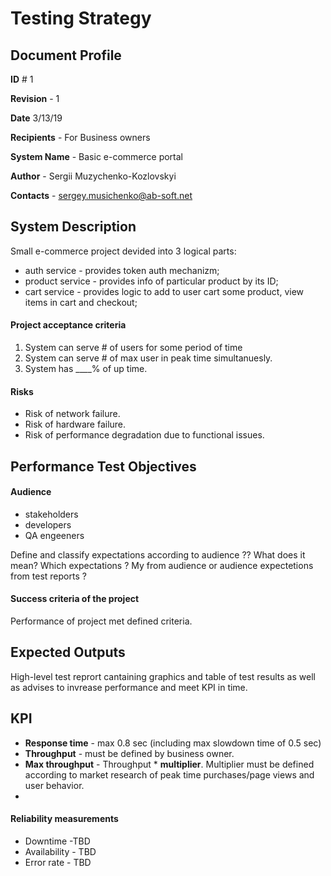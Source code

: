 
# Testing Strategy
## Document Profile

**ID** # 1

**Revision** - 1

**Date** 3/13/19

**Recipients** - For Business owners 

**System Name** - Basic e-commerce portal

**Author** - Sergii Muzychenko-Kozlovskyi

**Contacts** - sergey.musichenko@ab-soft.net

## System Description
Small e-commerce project devided into 3 logical parts:
 - auth service - provides token auth mechanizm;
 - product service - provides info of particular product by its ID;
 - cart service - provides logic to add to user cart some product, view items in cart and checkout;

#### Project acceptance criteria
1. System can serve # of users for some period of time
2. System can serve # of max user in peak time simultanuesly.
3. System has ____% of up time.
#### Risks
- Risk of network failure.
- Risk of hardware failure.
- Risk of performance degradation due to functional issues.

## Performance Test Objectives
#### Audience
- stakeholders
- developers
- QA engeeners

Define and classify expectations according to audience ?? What does it mean? Which expectations ? My from audience or audience expectetions from test reports ?

#### Success criteria of the project
Performance of project met defined criteria.

## Expected Outputs
High-level test reprort cantaining graphics and table of test results as well as advises to invrease performance and meet KPI in time.

## KPI
- **Response time** - max 0.8 sec (including max slowdown time of 0.5 sec)
- **Throughput** - must be defined by business owner.
- **Max throughput** - Throughput * **multiplier**. Multiplier must be defined according to market research of peak time purchases/page views and user behavior.
- 
#### Reliability measurements
- Downtime -TBD
- Availability - TBD
- Error rate - TBD
